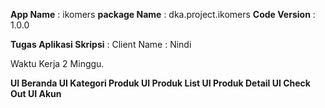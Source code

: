 **App Name** : ikomers
**package Name** : dka.project.ikomers
**Code Version** : 1.0.0

**Tugas Aplikasi Skripsi** : Client Name : Nindi

Waktu Kerja 2 Minggu.

**UI Beranda
UI Kategori Produk
UI Produk List
UI Produk Detail
UI Check Out
UI Akun**